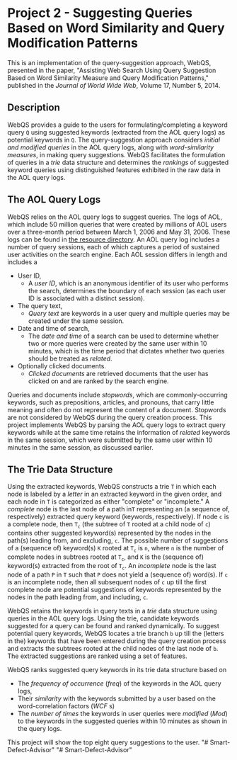 # Project 2 - Suggesting Queries Based on Word Similarity and Query Modification Patterns

This is an implementation of the query-suggestion approach, WebQS, presented in the paper, "Assisting Web Search Using Query Suggestion Based on Word Similarity Measure and Query Modification Patterns," published in the _Journal of World Wide Web_, Volume 17, Number 5, 2014.

## Description
WebQS provides a guide to the users for formulating/completing a keyword query `Q` using suggested keywords (extracted from the AOL query logs) as potential keywords in `Q`. The query-suggestion approach considers _initial and modified queries_ in the AOL query logs, along with _word-similarity measures_, in making query suggestions. WebQS facilitates the formulation of queries in a _trie_ data structure and determines the _rankings_ of suggested keyword queries using distinguished features exhibited in the raw data in the AOL query logs.

## The AOL Query Logs
WebQS relies on the AOL query logs to suggest queries. The logs of AOL, which include 50 million queries that were created by millions of AOL users over a three-month period between March 1, 2006 and May 31, 2006. These logs can be found in [the resource directory](src/main/resources).
An AOL query log includes a number of query sessions, each of which captures a period of sustained user activities on the search engine. Each AOL session differs in length and includes a 
* User ID, 
  * A _user ID_, which is an anonymous identifier of its user who performs the search, determines the boundary of each session (as each user ID is associated with a distinct session).
* The query text, 
  * _Query text_ are keywords in a user query and multiple queries may be created under the same session.
* Date and time of search,
  * The _date and time_ of a search can be used to determine whether two or more queries were created by the same user within 10 minutes, which is the time period that dictates whether two queries should be treated as _related_.
* Optionally clicked documents. 
  * _Clicked documents_ are retrieved documents that the user has clicked on and are ranked by the search engine. 
  
Queries and documents include _stopwords_, which are commonly-occurring keywords, such as prepositions, articles, and pronouns, that carry little meaning and often do not represent the content of a document. Stopwords are not considered by WebQS during the query creation process.
This project implements WebQS by parsing the AOL query logs to extract query keywords while at the same time retains the information of _related_ keywords in the same session, which were submitted by the same user within 10 minutes in the same session, as discussed earlier.

## The Trie Data Structure
Using the extracted keywords, WebQS constructs a trie `T` in which each node is labeled by a _letter_ in an extracted keyword in the given order, and each node in `T` is categorized as either "complete" or "incomplete." A _complete_ node is the last node of a path in`T` representing an (a sequence of, respectively) extracted query keyword (keywords, respectively). If node `c` is a complete node, then `T`<sub>`c`</sub> (the subtree of `T` rooted at a child node of `c`) contains other suggested keyword(s) represented by the nodes in the path(s) leading from, and excluding, `c`. The possible number of suggestions of a (sequence of) keyword(s) `K` rooted at `T`<sub>`c`</sub> is `n`, where `n` is the number of complete nodes in subtrees rooted at `T`<sub>`c`</sub>, and `K` is the (sequence of) keyword(s) extracted from the root of `T`<sub>`c`</sub>. An _incomplete_ node is the last node of a path `P` in `T` such that `P` does not yield a (sequence of) word(s). If `c` is an incomplete node, then all subsequent nodes of `c` up till the first complete node are potential suggestions of keywords represented by the nodes in the path leading from, and including, `c`.

WebQS retains the keywords in query texts in a _trie_ data structure using queries in the AOL query logs. Using the trie, candidate keywords suggested for a query can be found and ranked dynamically. To suggest potential query keywords, WebQS locates a trie branch `b` up till the (letters in the) keywords that have been entered during the query creation process and extracts the subtrees rooted at the child nodes of the last node of `b`. The extracted suggestions are ranked using a set of features.

WebQS ranks suggested query keywords in its trie data structure based on
* The _frequency of occurrence_ (_freq_) of the keywords in the AOL query logs, 
* Their _similarity_ with the keywords submitted by a user based on the word-correlation factors (_WCF_ s)
* The _number of times_ the keywords in user queries were _modified_ (_Mod_) to the keywords in the suggested queries within 10 minutes as shown in the query logs.

This project will show the top eight query suggestions to the user.
"# Smart-Defect-Advisor" 
"# Smart-Defect-Advisor" 
